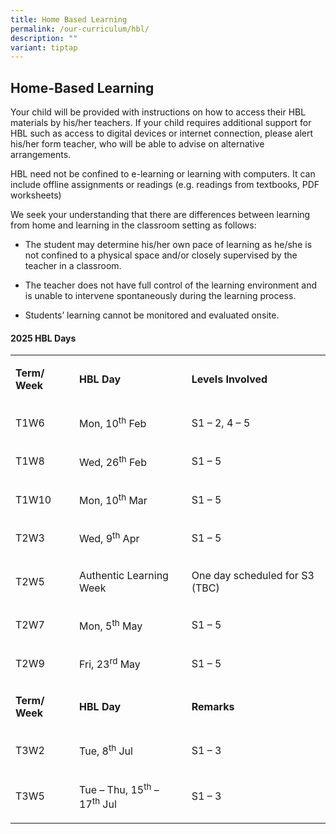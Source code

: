 ```yaml
---
title: Home Based Learning
permalink: /our-curriculum/hbl/
description: ""
variant: tiptap
---
```

<h2>Home-Based Learning</h2>
<p>Your child will be provided with instructions on how to access their HBL
materials by his/her teachers. If your child requires additional support
for HBL such as access to digital devices or internet connection, please
alert his/her form teacher, who will be able to advise on alternative arrangements.</p>
<p>HBL need not be confined to e-learning or learning with computers. It
can include offline assignments or readings (e.g. readings from textbooks,
PDF worksheets)</p>
<p>We seek your understanding that there are differences between learning
from home and learning in the classroom setting as follows:</p>
<ul data-tight="true" class="tight">
<li>
<p>The student may determine his/her own pace of learning as he/she is not
confined to a physical space and/or closely supervised by the teacher in
a classroom.</p>
</li>
<li>
<p>The teacher does not have full control of the learning environment and
is unable to intervene spontaneously during the learning process.</p>
</li>
<li>
<p>Students’ learning cannot be monitored and evaluated onsite.</p>
</li>
</ul>
<h4>2025 HBL Days</h4>
<table style="minWidth: 75px">
<colgroup>
<col>
<col>
<col>
</colgroup>
<tbody>
<tr>
<td rowspan="1" colspan="1">
<p><strong>Term/ Week</strong>
</p>
</td>
<td rowspan="1" colspan="1">
<p><strong>HBL Day</strong>
</p>
</td>
<td rowspan="1" colspan="1">
<p><strong>Levels Involved</strong>
</p>
</td>
</tr>
<tr>
<td rowspan="1" colspan="1">
<p>T1W6</p>
</td>
<td rowspan="1" colspan="1">
<p>Mon, 10<sup>th</sup> Feb</p>
</td>
<td rowspan="1" colspan="1">
<p>S1 – 2, 4 – 5</p>
</td>
</tr>
<tr>
<td rowspan="1" colspan="1">
<p>T1W8</p>
</td>
<td rowspan="1" colspan="1">
<p>Wed, 26<sup>th</sup> Feb</p>
</td>
<td rowspan="1" colspan="1">
<p>S1 – 5</p>
</td>
</tr>
<tr>
<td rowspan="1" colspan="1">
<p>T1W10</p>
</td>
<td rowspan="1" colspan="1">
<p>Mon, 10<sup>th</sup> Mar</p>
</td>
<td rowspan="1" colspan="1">
<p>S1 – 5</p>
</td>
</tr>
<tr>
<td rowspan="1" colspan="1">
<p>T2W3</p>
</td>
<td rowspan="1" colspan="1">
<p>Wed, 9<sup>th</sup> Apr</p>
</td>
<td rowspan="1" colspan="1">
<p>S1 – 5 &nbsp;</p>
</td>
</tr>
<tr>
<td rowspan="1" colspan="1">
<p>T2W5</p>
</td>
<td rowspan="1" colspan="1">
<p>Authentic Learning Week</p>
</td>
<td rowspan="1" colspan="1">
<p>One day scheduled for S3 (TBC)</p>
</td>
</tr>
<tr>
<td rowspan="1" colspan="1">
<p>T2W7</p>
</td>
<td rowspan="1" colspan="1">
<p>Mon, 5<sup>th</sup> May</p>
</td>
<td rowspan="1" colspan="1">
<p>S1 – 5</p>
</td>
</tr>
<tr>
<td rowspan="1" colspan="1">
<p>T2W9</p>
</td>
<td rowspan="1" colspan="1">
<p>Fri, 23<sup>rd</sup> May</p>
</td>
<td rowspan="1" colspan="1">
<p>S1 – 5</p>
</td>
</tr>
<tr>
<td rowspan="1" colspan="1">
<p><strong>Term/ Week</strong>
</p>
</td>
<td rowspan="1" colspan="1">
<p><strong>HBL Day</strong>
</p>
</td>
<td rowspan="1" colspan="1">
<p><strong>Remarks</strong>
</p>
</td>
</tr>
<tr>
<td rowspan="1" colspan="1">
<p>T3W2</p>
</td>
<td rowspan="1" colspan="1">
<p>Tue, 8<sup>th</sup> Jul</p>
</td>
<td rowspan="1" colspan="1">
<p>S1 – 3</p>
</td>
</tr>
<tr>
<td rowspan="1" colspan="1">
<p>T3W5</p>
</td>
<td rowspan="1" colspan="1">
<p>Tue – Thu, 15<sup>th</sup> – 17<sup>th</sup> Jul</p>
</td>
<td rowspan="1" colspan="1">
<p>S1 – 3</p>
</td>
</tr>
</tbody>
</table>
<p></p>